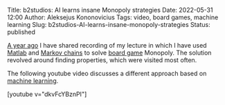 Title: b2studios: AI learns insane Monopoly strategies
Date: 2022-05-31 12:00
Author: Aleksejus Kononovicius
Tags: video, board games, machine learning
Slug: b2studios-AI-learns-insane-monopoly-strategies
Status: published

[A year ago]({filename}/articles/2021/solving-monopoly.md) I have shared
recording of my lecture in which I have used [Matlab](/tag/matlab/) and
[Markov chains](/tag/markov-chains/) to solve [board game](/tag/board-games/)
Monopoly. The solution revolved around finding properties, which were
visited most often.

The following youtube video discusses a different approach based on [machine
learning](/tag/machine-learning/).

[youtube v="dkvFcYBznPI"]
